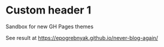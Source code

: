 # Custom header 1

Sandbox for new GH Pages themes

See result at <https://epogrebnyak.github.io/never-blog-again/>
